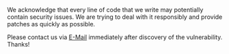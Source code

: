 We acknowledge that every line of code that we write may potentially contain security issues.
We are trying to deal with it responsibly and provide patches as quickly as possible.

Please contact us via [E-Mail](mailto:opensource@saucelabs.com) immediately after discovery of the vulnerability. Thanks!
